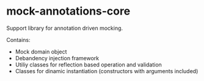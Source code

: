mock-annotations-core
=====================

Support library for annotation driven mocking.

Contains:
- Mock domain object
- Debandency injection framework
- Utiliy classes for reflection based operation and validation
- Classes for dinamic instantiation (constructors with arguments included)
